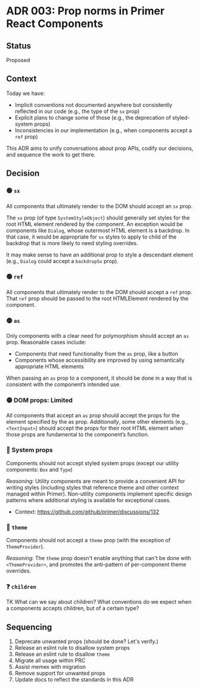# ADR 003: Prop norms in Primer React Components

## Status

Proposed

## Context

Today we have:

- Implicit conventions not documented anywhere but consistently reflected in our code (e.g., the type of the `sx` prop)
- Explicit plans to change some of those (e.g., the deprecation of styled-system props)
- Inconsistencies in our implementation (e.g., when components accept a `ref` prop)

This ADR aims to unify conversations about prop APIs, codify our decisions, and sequence the work to get there.

## Decision

### 🟢 `sx`

All components that ultimately render to the DOM should accept an `sx` prop.

The `sx` prop (of type `SystemStyleObject`) should generally set styles for the root HTML element rendered by the component. An exception would be components like `Dialog`, whose outermost HTML element is a backdrop. In that case, it would be appropriate for `sx` styles to apply to child of the backdrop that is more likely to need styling overrides.

It may make sense to have an additional prop to style a descendant element (e.g., `Dialog` could accept a `backdropSx` prop).

### 🟢 `ref`

All components that ultimately render to the DOM should accept a `ref` prop. That `ref` prop should be passed to the root HTMLElement rendered by the component.

### 🟡 `as`

Only components with a clear need for polymorphism should accept an `as` prop. Reasonable cases include:

- Components that need functionality from the `as` prop, like a button
- Components whose accessibility are improved by using semantically appropriate HTML elements

When passing an `as` prop to a component, it should be done in a way that is consistent with the component’s intended use.

### 🟡 DOM props: Limited

All components that accept an `as` prop should accept the props for the element specified by the as prop. _Additionally_, some other elements (e.g., `<TextInput>`) should accept the props for their root HTML element when those props are fundamental to the component’s function.

### 🔴 System props

Components should not accept styled system props (except our utility components: `Box` and `Type`)

_Reasoning:_ Utility components are meant to provide a convenient API for writing styles (including styles that reference theme and other context managed within Primer). Non-utility components implement specific design patterns where additional styling is available for exceptional cases.

- Context: https://github.com/github/primer/discussions/132

### 🔴 `theme`

Components should not accept a `theme` prop (with the exception of `ThemeProvider`).

_Reasoning:_ The `theme` prop doesn't enable anything that can't be done with `<ThemeProvider>`, and promotes the anti-pattern of per-component theme overrides.

### ❓ `children`

TK What can we say about children? What conventions do we expect when a components accepts children, but of a certain type?

## Sequencing

1. Deprecate unwanted props (should be done? Let's verify.)
1. Release an eslint rule to disallow system props
1. Release an eslint rule to disallow `theme`
1. Migrate all usage within PRC
1. Assist memex with migration
1. Remove support for unwanted props
1. Update docs to reflect the standards in this ADR

